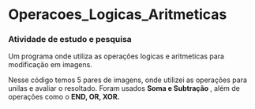 ﻿# Operacoes_Logicas_Aritmeticas

### Atividade de estudo e pesquisa

Um programa onde utiliza as operações logicas e aritmeticas para modificação em imagens.

Nesse código temos 5 pares de imagens, onde utilizei as operações para unilas e avaliar o resoltado.
Foram usados <strong>Soma e Subtração </strong>, além de operações como o <strong>END, OR, XOR.</strong>
